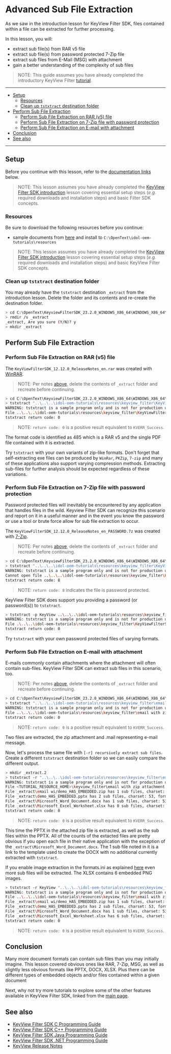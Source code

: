 # Advanced Sub File Extraction

As we saw in the introduction lesson for KeyView Filter SDK, files contained within a file can be extracted for further processing.

In this lesson, you will:
- extract sub file(s) from RAR v5 file
- extract sub file(s) from password protected 7-Zip file
- extract sub files from E-Mail (MSG) with attachment
- gain a better understanding of the complexity of sub files

> NOTE: This guide assumes you have already completed the introductory KeyView Filter [tutorial](./introduction.md#keyview-filter-sdk-introduction).

---

- [Setup](#setup)
  - [Resources](#resources)
  - [Clean up `tstxtract` destination folder](#clean-up-tstxtract-destination-folder)
- [Perform Sub File Extraction](#perform-sub-file-extraction)
  - [Perform Sub File Extraction on RAR (v5) file](#perform-sub-file-extraction-on-rar-v5-file)
  - [Perform Sub File Extraction on 7-Zip file with password protection](#perform-sub-file-extraction-on-7-zip-file-with-password-protection)
  - [Perform Sub File Extraction on E-mail with attachment](#perform-sub-file-extraction-on-e-mail-with-attachment)
- [Conclusion](#conclusion)
- [See also](#see-also)
  
---

## Setup

Before you continue with this lesson, refer to the [documentation links](#see-also) below.

> NOTE: This lesson assumes you have already completed the [KeyView Filter SDK introduction](./introduction.md#keyview-filter-sdk-introduction) lesson covering essential setup steps (*e.g.* required downloads and installation steps) and basic Filter SDK concepts.

### Resources

Be sure to download the following resources before you continue:
- sample documents from [here](../../resources/keyview_filter/) and install to `C:\OpenText\idol-oem-tutorials\resources`


> NOTE: This lesson assumes you have already completed the [KeyView Filter SDK introduction](../keyview_filter/introduction.md#keyview-sdk-introduction) lesson covering essential setup steps (*e.g.* required downloads and installation steps) and basic KeyView Filter SDK concepts.

### Clean up `tstxtract` destination folder

You may already have the `tstxtract` destination `_extract` from the introduction lesson.  Delete the folder and its contents and re-create the destination folder.

```sh
> cd C:\OpenText\KeyviewFilterSDK_23.2.0_WINDOWS_X86_64\WINDOWS_X86_64\bin
> rmdir /s _extract
_extract, Are you sure (Y/N)? y
> mkdir _extract
```

## Perform Sub File Extraction

### Perform Sub File Extraction on RAR (v5) file

The `KeyViewFilterSDK_12.12.0_ReleaseNotes_en.rar` was created with [WinRAR](https://www.win-rar.com/start.html).

> NOTE: Per notes [above](#clean-up-tstxtract-destination-folder), delete the contents of `_extract` folder and recreate before continuing.

```sh
> cd C:\OpenText\KeyviewFilterSDK_23.2.0_WINDOWS_X86_64\WINDOWS_X86_64\bin
> tstxtract "..\..\..\idol-oem-tutorials\resources\keyview_filter\KeyViewFilterSDK_12.12.0_ReleaseNotes_en.rar" _extract
WARNING: tstxtract is a sample program only and is not for production use
File ..\..\..\idol-oem-tutorials\resources\keyview_filter\KeyViewFilterSDK_12.12.0_ReleaseNotes_en.rar has 1 sub files, charset: 0, format: 485
tstxtract return code: 0
```

> NOTE: `return code: 0` is a positive result equivalent to `KVERR_Success`.

The format code is identified as 485 which is a RAR v5 and the single PDF file contained with it is extracted.

Try `tstxtract` with your own variants of zip-like formats.  Don't forget that self-extracting exe files can be produced by `WinRar`, `PKZip`, `7-zip` and many of these applications also support varying compression methods.  Extracting sub-files for further analysis should be expected regardless of these variations.

### Perform Sub File Extraction on 7-Zip file with password protection

Password protected files will inevitably be encountered by any application that handles files in the wild. Keyview Filter SDK can recognize this scenario and report on it in a useful manner and in the event you know the password or use a tool or brute force allow for sub file extraction to occur.

The `KeyViewFilterSDK_12.12.0_ReleaseNotes_en_PASSWORD.7z` was created with [7-Zip](https://www.7-zip.org/).

> NOTE: Per notes [above](#clean-up-tstxtract-destination-folder), delete the contents of `_extract` folder and recreate before continuing.

```sh
> cd C:\OpenText\KeyviewFilterSDK_23.2.0_WINDOWS_X86_64\WINDOWS_X86_64\bin
> tstxtract "..\..\..\idol-oem-tutorials\resources\keyview_filter\KeyViewFilterSDK_12.12.0_ReleaseNotes_en.pdf_PASSWORD.7z" _extract
WARNING: tstxtract is a sample program only and is not for production use
Cannot open file ..\..\..\idol-oem-tutorials\resources\keyview_filter\KeyViewFilterSDK_12.12.0_ReleaseNotes_en.pdf_PASSWORD.7z, returned code is 8
tstxtract return code: 8
```

> NOTE: `return code: 8` indicates the file is password protected.

KeyView Filter SDK does support you providing a password (or password(s)) to `tstxtract`.

```sh
> tstxtract -p KeyView ..\..\..\idol-oem-tutorials\resources\keyview_filter\KeyViewFilterSDK_12.12.0_ReleaseNotes_en.rar _extract
WARNING: tstxtract is a sample program only and is not for production use
File .\..\..\idol-oem-tutorials\resources\keyview_filter\KeyViewFilterSDK_12.12.0_ReleaseNotes_en.rar has 1 sub files, charset: 0, format: 485
tstxtract return code: 0
```

Try `tstxtract` with your own password protected files of varying formats.

### Perform Sub File Extraction on E-mail with attachment

E-mails commonly contain attachments where the attachment will often contain sub-files.  KeyView Filter SDK can extract sub files in this scenario, too.

> NOTE: Per notes [above](#clean-up-tstxtract-destination-folder), delete the contents of `_extract` folder and recreate before continuing.

```sh
> cd C:\OpenText\KeyviewFilterSDK_23.2.0_WINDOWS_X86_64\WINDOWS_X86_64\bin
> tstxtract "..\..\..\idol-oem-tutorials\resources\keyview_filter\email with zip attachment.msg" _extract
WARNING: tstxtract is a sample program only and is not for production use
File ..\..\..\idol-oem-tutorials\resources\keyview_filter\email with zip attachment.msg has 2 sub files, charset: 51, format: 345
tstxtract return code: 0
```

> NOTE: `return code: 0` is a positive result equivalent to `KVERR_Success`.

Two files are extracted, the zip attachment and .mail representing e-mail message.

Now, let's process the same file with `[-r] recursively extract sub files`.  Create a different `tstxtract` destination folder so we can easily compare the different output.

```sh
> mkdir _extract.2
> tstxtract -r "..\..\..\idol-oem-tutorials\resources\keyview_filter\email with zip attachment.msg" _extract.2
WARNING: tstxtract is a sample program only and is not for production use
File <TUTORIAL_RESOURCE_HOME>\keyview_filter\email with zip attachment.msg has 2 sub files, charset: 51, format: 345
File _extract\email wi/demo_HAS_EMBEDDED.zip has 1 sub files, charset: 0, format: 157
File _extract\demo_HAS_EMBEDDED.pptx has 2 sub files, charset: 53, format: 362
File _extract\Microsoft_Word_Document.docx has 1 sub files, charset: 53, format: 360
File _extract\Microsoft_Excel_Worksheet.xlsx has 0 sub files, charset: 0, format: 361
tstxtract return code: 0
```

> NOTE: `return code: 0` is a positive result equivalent to `KVERR_Success`.

This time the PPTX in the attached zip file is extracted, as well as the sub files within the PPTX.  All of the counts of the extacted files are pretty obvious if you open each file in their native application with the exception of the `_extract\Microsoft_Word_Document.docx`.  The 1 sub file noted in it is a link to the template used to create the DOCX with no additional currently extracted with `tstxtract`.

If you enable image extraction in the formats.ini as explained [here](https://www.microfocus.com/documentation/idol/IDOL_23_2/KeyviewFilterSDK_23.2_Documentation/Guides/html/c-programming/Content/Shared/_KV_xtract_Extract_Images.htm) even more sub files will be extracted. The XLSX contains 6 embedded PNG images.

```sh
> tstxtract -r KeyView "..\..\..\idol-oem-tutorials\resources\keyview_filter\email with zip attachment.msg" _extract
WARNING: tstxtract is a sample program only and is not for production use
File ..\..\..\idol-oem-tutorials\resources\keyview_filter\email with zip attachment.msg has 2 sub files, charset: 51, format: 345
File _extract\email wi/demo_HAS_EMBEDDED.zip has 1 sub files, charset: 0, format: 157
File _extract\demo_HAS_EMBEDDED.pptx has 2 sub files, charset: 53, format: 362
File _extract\Microsoft_Word_Document.docx has 1 sub files, charset: 53, format: 360
File _extract\Microsoft_Excel_Worksheet.xlsx has 6 sub files, charset: 0, format: 361
tstxtract return code: 0
```

> NOTE: `return code: 0` is a positive result equivalent to `KVERR_Success`.

## Conclusion

Many more document formats can contain sub files than you may initially imagine.  This lesson covered obvious ones like RAR, 7-Zip, MSG, as well as slightly less obvious formats like PPTX, DOCX, XLSX.  Plus there can be different types of embedded objects and/or files contained within a given document

Next, why not try more tutorials to explore some of the other features available in KeyView Filter SDK, linked from the [main page](../README.md#keyview-filter-showcase).

## See also

- [KeyView Filter SDK C Programming Guide](https://www.microfocus.com/documentation/idol/IDOL_23_2/KeyviewFilterSDK_23.2_Documentation/Guides/html/c-programming/index.html)
- [KeyView Filter SDK C++ Programming Guide](https://www.microfocus.com/documentation/idol/IDOL_23_2/KeyviewFilterSDK_23.2_Documentation/Guides/html/cpp-programming/index.html)
- [KeyView Filter SDK Java Programming Guide](https://www.microfocus.com/documentation/idol/IDOL_23_2/KeyviewFilterSDK_23.2_Documentation/Guides/html/java-programming/index.html)
- [KeyView Filter SDK .NET Programming Guide](https://www.microfocus.com/documentation/idol/IDOL_23_2/KeyviewFilterSDK_23.2_Documentation/Guides/html/dotnet-programming/index.html)
- [KeyView Release Notes](https://www.microfocus.com/documentation/idol/IDOL_23_2/IDOLReleaseNotes_23.2_Documentation/idol/Content/_KeyView.htm)
